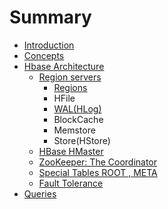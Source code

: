 # Summary

* [Introduction](README.md)
* [Concepts](concepts.md)
* [Hbase Architecture](hbase-architecture.md)
  * [Region servers](hbase-architecture/region-servers.md)
    * [Regions](hbase-architecture/region-servers/regions.md)
    * HFile
    * [WAL\(HLog\)](hbase-architecture/region-servers/hlog.md)
    * BlockCache
    * Memstore
    * Store\(HStore\)
  * [HBase HMaster](hbase-architecture/hbase-hmaster.md)
  * [ZooKeeper: The Coordinator](hbase-architecture/zookeeper-the-coordinator.md)
  * [Special Tables ROOT , META](hbase-architecture/special-tables-root-meta.md)
  * [Fault Tolerance](hbase-architecture/fault-tolerance.md)
* [Queries](queries.md)

